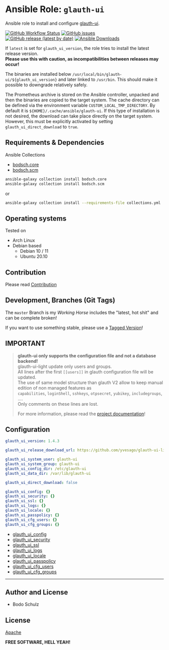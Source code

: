 
# Ansible Role:  `glauth-ui` 

Ansible role to install and configure [glauth-ui](https://github.com/yvesago/glauth-ui-light).

[![GitHub Workflow Status](https://img.shields.io/github/actions/workflow/status/bodsch/ansible-glauth-ui/main.yml?branch=main)][ci]
[![GitHub issues](https://img.shields.io/github/issues/bodsch/ansible-glauth-ui/glauth-ui)][issues]
[![GitHub release (latest by date)](https://img.shields.io/github/v/release/bodsch/ansible-glauth-ui)][releases]
[![Ansible Downloads](https://img.shields.io/ansible/role/d/bodsch/glauth_ui?logo=ansible)][galaxy]

[ci]: https://github.com/bodsch/ansible-glauth-ui/actions
[issues]: https://github.com/bodsch/ansible-glauth-ui/issues?q=is%3Aopen+is%3Aissue
[releases]: https://github.com/bodsch/ansible-glauth-ui/releases
[galaxy]: https://galaxy.ansible.com/ui/standalone/roles/bodsch/glauth_ui


If `latest` is set for `glauth_ui_version`, the role tries to install the latest release version.  
**Please use this with caution, as incompatibilities between releases may occur!**

The binaries are installed below `/usr/local/bin/glauth-ui/${glauth_ui_version}` and later linked to `/usr/bin`. 
This should make it possible to downgrade relatively safely.

The Prometheus archive is stored on the Ansible controller, unpacked and then the binaries are copied to the target system.
The cache directory can be defined via the environment variable `CUSTOM_LOCAL_TMP_DIRECTORY`. 
By default it is `${HOME}/.cache/ansible/glauth-ui`.
If this type of installation is not desired, the download can take place directly on the target system. 
However, this must be explicitly activated by setting `glauth_ui_direct_download` to `true`.

## Requirements & Dependencies

Ansible Collections

- [bodsch.core](https://github.com/bodsch/ansible-collection-core)
- [bodsch.scm](https://github.com/bodsch/ansible-collection-scm)

```bash
ansible-galaxy collection install bodsch.core
ansible-galaxy collection install bodsch.scm
```
or
```bash
ansible-galaxy collection install --requirements-file collections.yml
```

## Operating systems

Tested on

* Arch Linux
* Debian based
    - Debian 10 / 11
    - Ubuntu 20.10


## Contribution

Please read [Contribution](CONTRIBUTING.md)

## Development,  Branches (Git Tags)

The `master` Branch is my *Working Horse* includes the "latest, hot shit" and can be complete broken!

If you want to use something stable, please use a [Tagged Version](https://github.com/bodsch/ansible-glauth-ui/tags)!

## IMPORTANT

> **glauth-ui only supports the configuration file and not a database backend!**  
> glauth-ui-light update only users and groups.  
> All lines after the first `[[users]]` in glauth configuration file will be updated.  
> The use of same model structure than glauth V2 allow to keep manual edition of non managed features as  
> `capabilities`, `loginShell`, `sshkeys`, `otpsecret`, `yubikey`, `includegroups`, ....  
> Only comments on these lines are lost.
>
> For more information, please read the [project documentation](https://github.com/yvesago/glauth-ui-light/blob/main/README.md)!


## Configuration

```yaml
glauth_ui_version: 1.4.3

glauth_ui_release_download_url: https://github.com/yvesago/glauth-ui-light/releases

glauth_ui_system_user: glauth-ui
glauth_ui_system_group: glauth-ui
glauth_ui_config_dir: /etc/glauth-ui
glauth_ui_data_dir: /var/lib/glauth-ui

glauth_ui_direct_download: false

glauth_ui_config: {}
glauth_ui_security: {}
glauth_ui_ssl: {}
glauth_ui_logs: {}
glauth_ui_locale: {}
glauth_ui_passpolicy: {}
glauth_ui_cfg_users: {}
glauth_ui_cfg_groups: {}
```

- [glauth_ui_config](docs/glauth_ui_config.md)
- [glauth_ui_security](docs/glauth_ui_security.md)
- [glauth_ui_ssl](docs/glauth_ui_ssl.md)
- [glauth_ui_logs](docs/glauth_ui_logs.md)
- [glauth_ui_locale](docs/glauth_ui_locale.md)
- [glauth_ui_passpolicy](docs/glauth_ui_passpolicy.md)
- [glauth_ui_cfg_users](docs/glauth_ui_cfg_users.md)
- [glauth_ui_cfg_groups](docs/glauth_ui_cfg_groups.md)

---

## Author and License

- Bodo Schulz

## License

[Apache](LICENSE)

**FREE SOFTWARE, HELL YEAH!**
